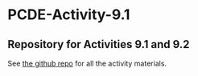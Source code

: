 # PCDE-Activity-9.1

## Repository for Activities 9.1 and 9.2

See [the github repo](https://github.com/cnmalinowski/PCDE-Activity-9.1) for all the activity materials.
